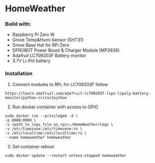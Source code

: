 # HomeWeather

### Build with:
- Raspberry Pi Zero W
- Grove Temp&Humi Sensor (SHT31)
- Grove Base Hat for RPi Zero
- DFROBOT Power Boost & Charger Module (MP2636)
- Adafruit LC709203F Battery monitor
- 3.7V Li-Pol battery

### Installation
1. Connect modules to RPi, for LC709203F follow 
```
https://learn.adafruit.com/adafruit-lc709203f-lipo-lipoly-battery-monitor/python-circuitpython`
```
   
2. Run docker container with access to GPIO
```
sudo docker run --privileged -d \
-p 8080:8080 \
-v <path_to_logs_file_on_rpi>:/HomeWeather/logs \
-v /etc/timezone:/etc/timezone:ro \
-v /etc/localtime:/etc/localtime:ro \
--name homeweather homeweather
```

3. Set container reboot
```
sudo docker update --restart unless-stopped homeweather
```